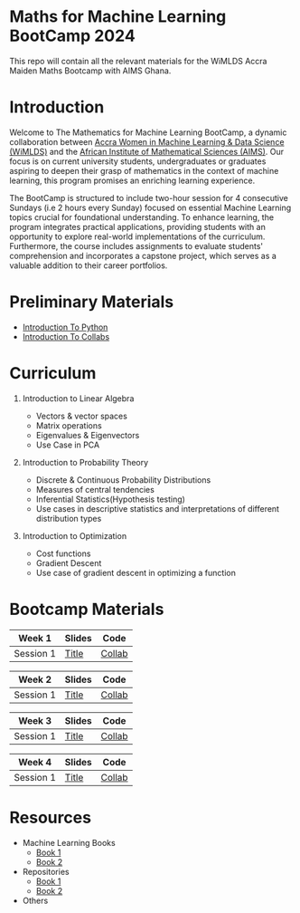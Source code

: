 # Maths for Machine Learning BootCamp 2024
This repo will contain all the relevant materials for the WiMLDS Accra Maiden Maths Bootcamp with AIMS Ghana.

# Introduction

Welcome to The Mathematics for Machine Learning BootCamp, a dynamic collaboration between [Accra Women in Machine Learning & Data Science (WiMLDS)](http://wimlds.org/about-the-accra-team/) and the [African Institute of Mathematical Sciences (AIMS)](https://aims.edu.gh).  Our focus is on current university students, undergraduates or graduates aspiring to deepen their grasp of mathematics in the context of machine learning, this program promises an enriching learning experience.

The BootCamp is structured to include two-hour session for 4 consecutive Sundays (i.e 2 hours every Sunday) focused on essential Machine Learning topics crucial for foundational understanding. To enhance learning, the program integrates practical applications, providing students with an opportunity to explore real-world implementations of the curriculum. Furthermore, the course includes assignments to evaluate students' comprehension and incorporates a capstone project, which serves as a valuable addition to their career portfolios. 

# Preliminary Materials

- [Introduction To Python](URL "Optional Title")
- [Introduction To Collabs](URL "Optional Title")


# Curriculum
1. Introduction to Linear Algebra
      -  Vectors & vector spaces
      -  Matrix operations
      -  Eigenvalues & Eigenvectors
      -  Use Case in PCA
   
2. Introduction to Probability Theory
     - Discrete & Continuous Probability Distributions
     - Measures of central tendencies
     - Inferential Statistics(Hypothesis testing)
     -  Use cases in descriptive statistics and interpretations of different distribution types

3. Introduction to Optimization
    - Cost functions
    - Gradient Descent
    - Use case of gradient descent in optimizing a function


# Bootcamp Materials
| Week 1 | Slides | Code |
|----------|----------|----------|
| Session 1 | [Title](URL "Optional Title") | [Collab](URL "Optional Title") |[Recording Link](URL "Optional Title")|


| Week 2 | Slides | Code |
|----------|----------|----------|
| Session 1 | [Title](URL "Optional Title") | [Collab](URL "Optional Title") |[Recording Link](URL "Optional Title")|


| Week 3 | Slides | Code |
|----------|----------|----------|
| Session 1 | [Title](URL "Optional Title") | [Collab](URL "Optional Title") |[Recording Link](URL "Optional Title")|


| Week 4 | Slides | Code |
|----------|----------|----------|
|Session  1 | [Title](URL "Optional Title") | [Collab](URL "Optional Title") |[Recording Link](URL "Optional Title")|

# Resources
 - Machine Learning Books
    - [ Book 1](URL "Optional Title")
    - [ Book 2](URL "Optional Title")
 - Repositories
    -  [ Book 1](URL "Optional Title")
    - [ Book 2](URL "Optional Title")
- Others
